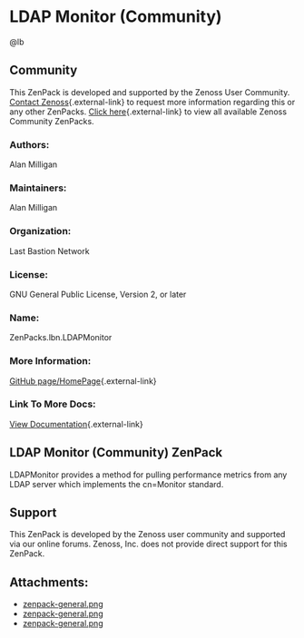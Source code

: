 # LDAP Monitor (Community)

@lb[](img/zenpack-zenpack-general.png)

## Community

This ZenPack is developed and supported by the Zenoss User Community.
[Contact Zenoss](https://tryit.zenoss.com/zenpack-contact/){.external-link} to
request more information regarding this or any other ZenPacks. [Click here](https://zenoss.com/product/zenpacks?f%5B0%5D=im_field_zenpack_category:1021){.external-link} to
view all available Zenoss Community ZenPacks.

### Authors:

Alan Milligan

### Maintainers:

Alan Milligan

### Organization:

Last Bastion Network

### License:

GNU General Public License, Version 2, or later

### Name:

ZenPacks.lbn.LDAPMonitor

### More Information:

[GitHub page/HomePage](http://community.zenoss.org/docs/DOC-13041){.external-link}

### Link To More Docs:

[View Documentation](http://community.zenoss.org/docs/DOC-13041){.external-link}

## LDAP Monitor (Community) ZenPack

LDAPMonitor provides a method for pulling performance metrics from any
LDAP server which implements the cn=Monitor standard.

## Support

This ZenPack is developed by the Zenoss user community and supported via
our online forums. Zenoss, Inc. does not provide direct support for this
ZenPack.

## Attachments:

-   [zenpack-general.png](img/zenpack-zenpack-general.png)
-   [zenpack-general.png](img/zenpack-zenpack-general.png)
-   [zenpack-general.png](img/zenpack-zenpack-general.png)

